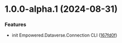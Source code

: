 # 1.0.0-alpha.1 (2024-08-31)


### Features

* init Empowered.Dataverse.Connection CLI ([167fd0f](https://github.com/3mpowered/Dataverse.Connection/commit/167fd0f8f68344dae6f190e6a1805c6fa43116f5))
